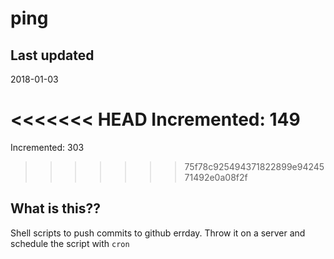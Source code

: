 # ping

## Last updated
2018-01-03

<<<<<<< HEAD
Incremented: 149
=======
Incremented: 303
>>>>>>> 75f78c925494371822899e9424571492e0a08f2f

## What is this?? 
Shell scripts to push commits to github errday. Throw it on a server and schedule the script with `cron`
